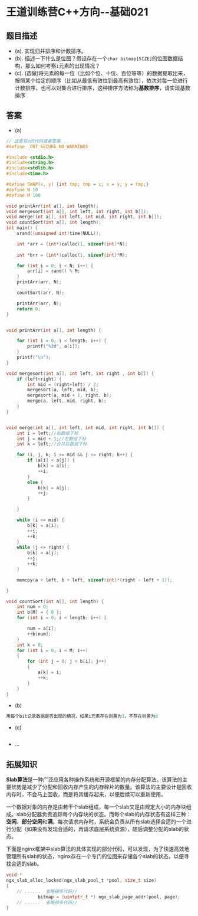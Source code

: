 # 王道训练营C++方向--基础021

## 题目描述

- (a). 实现归并排序和计数排序。
- (b). 描述一下什么是位图？假设存在一个`char bitmap[SIZE]`的位图数据结构，那么如何考察`i`元素的出现情况？
- (c). (选做)将元素的每一位（比如个位、十位、百位等等）的数据提取出来，按照某个给定的顺序（比如从最低有效位到最高有效位），依次对每一位进行计数排序，也可以对集合进行排序，这种排序方法称为**基数排序**，请实现基数排序

## 答案

- (a)

```c
// 这里写a的代码或者答案
#define _CRT_SECURE_NO_WARNINGS

#include <stdio.h>
#include<string.h>
#include<stdlib.h>
#include<time.h>

#define SWAP(x, y) {int tmp; tmp = x; x = y; y = tmp;}
#define N 10
#define M 100

void printArr(int a[], int length);
void mergesort(int a[], int left, int right, int b[]);
void merge(int a[], int left, int mid, int right, int b[]);
void countSort(int a[], int length);
int main() {
	srand((unsigned int)time(NULL));

	int *arr = (int*)calloc(1, sizeof(int)*N);
	
	int *brr = (int*)calloc(1, sizeof(int)*M);

	for (int i = 0; i < N; i++) {
		arr[i] = rand() % M;
	}
	printArr(arr, N);

	countSort(arr, N);

	printArr(arr, N);
	return 0;
}


void printArr(int a[], int length) {

	for (int i = 0; i < length; i++) {
		printf("%3d", a[i]);
	}
	printf("\n");
}

void mergesort(int a[], int left, int right , int b[]) {
	if (left<right) {
		int mid = (right+left) / 2;
		mergesort(a, left, mid, b);
		mergesort(a, mid + 1, right, b);
		merge(a, left, mid, right, b);
	}
}


void merge(int a[], int left, int mid, int right, int b[]) {
	int i = left;//右数组下标
	int j = mid + 1;//左数组下标
	int k = left;//合并后数组下标

	for (i, j, k; i <= mid && j <= right; k++) {
		if (a[i] < a[j]) {
			b[k] = a[i];
			++i;
		}
		else {
			b[k] = a[j];
			++j;
		}

	}

	while (i <= mid) {
		b[k] = a[i];
		++i;
		++k;
	}
	while (j <= right) {
		b[k] = a[j];
		++j;
		++k;
	}

	memcpy(a + left, b + left, sizeof(int)*(right - left + 1));

}

void countSort(int a[], int length) {
	int num = 0;
	int b[M] = { 0 };
	for (int i = 0; i < length; i++) {

		num = a[i];
		++b[num];
	}
	int k = 0;
	for (int i = 0; i < M; i++)
	{
		for (int j = 0; j < b[i]; j++)
		{
			a[k] = i;
			++k;
		}
	}
}
```

- (b)

```c
用每个bit记录数据是否出现的情况，如果i元素存在则置为1，不存在则置为0
```

- (c)

```c

```

- ...

## 拓展知识

**Slab算法**是一种广泛应用各种操作系统和开源框架的内存分配算法。该算法的主要优势是减少了分配和回收内存产生的内存碎片的数量。该算法的主要设计是回收内存时，不会马上回收，而是将其缓存起来，以便后续可以重新使用。

一个数据对象的内存是由若干个slab组成，每一个slab又是由规定大小的内存块组成。slab分配器负责追踪每个内存块的状态。而每个slab的内存状态有这样三种：**空闲**、**部分空闲**和**满**。每次请求内存时，系统会负责从所有slab选择合适的一个进行分配（如果没有发现合适的，再请求底层系统资源），随后调整分配的slab的状态。

下面是nginx框架中slab算法的具体实现的部分代码，可以发现，为了快速高效地管理所有slab的状态，nginx存在一个专门的位图来存储各个slab的状态，以便寻找合适的slab。

```c
void *
ngx_slab_alloc_locked(ngx_slab_pool_t *pool, size_t size)
{
	// ......  省略很多代码// 
            bitmap = (uintptr_t *) ngx_slab_page_addr(pool, page);
	// ......  省略很多代码//
}

```



